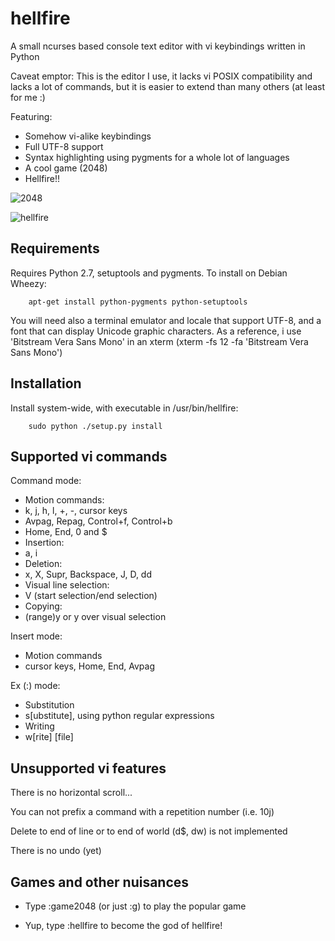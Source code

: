 hellfire
========

A small ncurses based console text editor with vi keybindings written in Python

Caveat emptor: This is the editor I use, it lacks vi POSIX compatibility
and lacks a lot of commands, but it is easier to extend than many others (at
least for me :)

Featuring:
 - Somehow vi-alike keybindings
 - Full UTF-8 support
 - Syntax highlighting using pygments for a whole lot of languages
 - A cool game (2048)
 - Hellfire!!

![2048](http://i.imgur.com/qxjJXSn.png)

![hellfire](http://i.imgur.com/JfvlU7n.png)

Requirements
------------

Requires Python 2.7, setuptools and pygments. To install on Debian Wheezy:

        apt-get install python-pygments python-setuptools

You will need also a terminal emulator and locale that support UTF-8, and a
font that can display Unicode graphic characters. As a reference, i use
'Bitstream Vera Sans Mono' in an xterm (xterm -fs 12 -fa 'Bitstream Vera Sans
Mono')

Installation
------------
Install system-wide, with executable in /usr/bin/hellfire:

        sudo python ./setup.py install

Supported vi commands
---------------------
Command mode:

 - Motion commands:
  - k, j, h, l, +, -, cursor keys
  - Avpag, Repag, Control+f, Control+b
  - Home, End, 0 and $
 - Insertion:
  - a, i
 - Deletion:
  - x, X, Supr, Backspace, J, D, dd
 - Visual line selection:
  - V (start selection/end selection)
 - Copying:
  - (range)y or y over visual selection

Insert mode:

 - Motion commands
  - cursor keys, Home, End, Avpag

Ex (:) mode:
 - Substitution
  - s[ubstitute], using python regular expressions
 - Writing
  - w[rite] [file]

Unsupported vi features
-----------------------

There is no horizontal scroll...

You can not prefix a command with a repetition number (i.e. 10j)

Delete to end of line or to end of world (d$, dw) is not implemented

There is no undo (yet)

Games and other nuisances
-------------------------

 - Type :game2048 (or just :g) to play the popular game

 - Yup, type :hellfire to become the god of hellfire!

